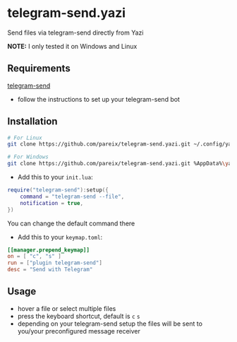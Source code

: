 # telegram-send.yazi
Send files via telegram-send directly from Yazi

**NOTE:** I only tested it on Windows and Linux

## Requirements
[telegram-send](https://github.com/rahiel/telegram-send)
- follow the instructions to set up your telegram-send bot

## Installation
```sh
# For Linux
git clone https://github.com/pareix/telegram-send.yazi.git ~/.config/yazi/plugins/telegram-send.yazi

# For Windows
git clone https://github.com/pareix/telegram-send.yazi.git %AppData%\yazi\config\plugins\telegram-send.yazi
```
- Add this to your `init.lua`:

```lua
require("telegram-send"):setup({
	command = "telegram-send --file",
	notification = true,
})
```
You can change the default command there

- Add this to your `keymap.toml`:
```toml
[[manager.prepend_keymap]]
on = [ "c", "s" ]
run = ["plugin telegram-send"]
desc = "Send with Telegram"
```
## Usage
- hover a file or select multiple files
- press the keyboard shortcut, default is `c` `s`
- depending on your telegram-send setup the files will be sent to you/your preconfigured message receiver

